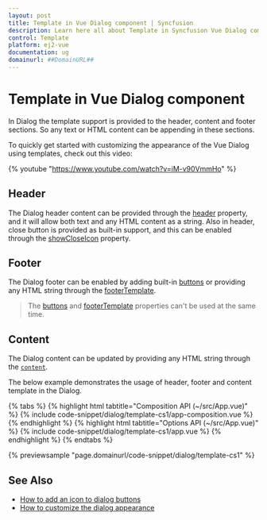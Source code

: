 ```yaml
---
layout: post
title: Template in Vue Dialog component | Syncfusion
description: Learn here all about Template in Syncfusion Vue Dialog component of Syncfusion Essential JS 2 and more.
control: Template 
platform: ej2-vue
documentation: ug
domainurl: ##DomainURL##
---
```


# Template in Vue Dialog component

In Dialog the template support is provided to the header, content and footer sections. So any text or HTML content can be appending in these sections.

To quickly get started with customizing the appearance of the Vue Dialog using templates, check out this video:

{% youtube "https://www.youtube.com/watch?v=iM-v90VmmHo" %}

## Header

The Dialog header content can be provided through the [header](https://ej2.syncfusion.com/vue/documentation/api/dialog/#header) property, and it will allow both text and any HTML content as a string. Also in header, close button is provided as built-in support, and this can be enabled through the [showCloseIcon](https://ej2.syncfusion.com/vue/documentation/api/dialog/#showcloseicon) property.

## Footer

The Dialog footer can be enabled by adding built-in [buttons](https://ej2.syncfusion.com/vue/documentation/api/dialog/#buttons) or providing any HTML string through the [footerTemplate](https://ej2.syncfusion.com/vue/documentation/api/dialog/#footertemplate).

> The [buttons](https://ej2.syncfusion.com/vue/documentation/api/dialog/#buttons) and [footerTemplate](https://ej2.syncfusion.com/vue/documentation/api/dialog/#footertemplate) properties can't be used at the same time.

## Content

The Dialog content can be updated by providing any HTML string through the [`content`](https://ej2.syncfusion.com/vue/documentation/api/dialog/#content).

The below example demonstrates the usage of header, footer and content template in the Dialog.

{% tabs %}
{% highlight html tabtitle="Composition API (~/src/App.vue)" %}
{% include code-snippet/dialog/template-cs1/app-composition.vue %}
{% endhighlight %}
{% highlight html tabtitle="Options API (~/src/App.vue)" %}
{% include code-snippet/dialog/template-cs1/app.vue %}
{% endhighlight %}
{% endtabs %}
        
{% previewsample "page.domainurl/code-snippet/dialog/template-cs1" %}

## See Also

* [How to add an icon to dialog buttons](./how-to/add-an-icons-to-dialog-buttons)
* [How to customize the dialog appearance](./how-to/customize-the-dialog-appearance)